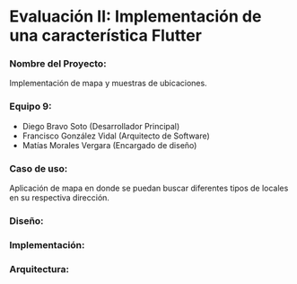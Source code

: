 # Evaluación II: Implementación de una característica Flutter

### Nombre del Proyecto:

Implementación de mapa y muestras de ubicaciones.

### Equipo 9:

- Diego Bravo Soto (Desarrollador Principal)
- Francisco González Vidal (Arquitecto de Software)
- Matías Morales Vergara (Encargado de diseño)

### Caso de uso:

Aplicación de mapa en donde se puedan buscar diferentes tipos de locales en su respectiva dirección.

### Diseño:

### Implementación:

### Arquitectura:


